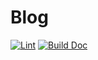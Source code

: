 # Blog

[![Lint](https://github.com/Dup4/blog/actions/workflows/lint.yml/badge.svg)](https://github.com/Dup4/blog/actions/workflows/lint.yml)
[![Build Doc](https://github.com/Dup4/blog/actions/workflows/build_doc.yml/badge.svg)](https://github.com/Dup4/blog/actions/workflows/build_doc.yml)
